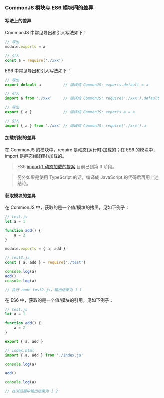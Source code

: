 ### CommonJS 模块与 ES6 模块间的差异

#### 写法上的差异

CommonJS 中常见导出和引人写法如下：

```js
// 导出
module.exports = a

// 引人
const a = require('./xxx')
```

ES6 中常见导出和引人写法如下：

```js
// 导出
export default a          // 编译成 CommonJS: exports.default = a

// 引人
import a from './xxx'     // 编译成 CommonJS: require('./xxx').default

// 导出
export { a }              // 编译成 CommonJS: exports.a = a

// 引人
import { a } from './xxx' // 编译成 CommonJS: require('./xxx').a
```

#### 加载机制的差异

在 CommonJS 的模块中，require 是动态(运行时)加载的；在 ES6 的模块中，import 是静态(编译时)加载的。

> ES6 [import() 动态加载的提案](https://github.com/tc39/proposal-dynamic-import) 目前已到第 3 阶段。

> 另外如果是使用 TypeScript 的话，编译成 JavaScript 的代码后再用上述结论。

#### 获取模块的差异

在 CommonJS 中，获取的是一个值/模块的拷贝，见如下例子：

```js
// test.js
let a = 1

function add() {
	a = 2
}

module.exports = { a, add }

// test2.js
const { a, add } = require('./test')

console.log(a)
add()
console.log(a)

// 执行 node test2.js，输出结果为 1 1
```

在 ES6 中，获取的是一个值/模块的引用，见如下例子：

```js
// test.js
let a = 1

function add() {
	a = 2
}

export { a, add }

// index.html
import { a, add } from './index.js'

console.log(a)

add()

console.log(a)

// 在浏览器中输出结果为 1 2
```
